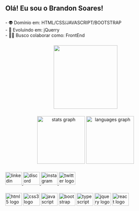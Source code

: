 <h2 align="left">Olá! Eu sou o Brandon Soares!</h2>

###

<p align="left">-  👽 Domínio em: HTML/CSS/JAVASCRIPT/BOOTSTRAP<br>-  🚀 Evoluindo em: jQuerry<br>-  👨‍🎨 Busco colaborar como: FrontEnd</p>

###

<div align="center">
  <img height="200" src="https://scontent.frec30-1.fna.fbcdn.net/v/t39.30808-6/287458986_5001798339929376_5159259021782401221_n.jpg?stp=dst-jpg_p206x206&_nc_cat=109&ccb=1-7&_nc_sid=da31f3&_nc_eui2=AeEn5Qk4rHbzFbxcuN2b4-KmBRDGPIGfkBEFEMY8gZ-QETzliOsPfqKSqA5J_zYe6IooY6-Rrz7Y8T0DaAIFcH02&_nc_ohc=vWC4wWfgjRwAX-mtsQW&_nc_ht=scontent.frec30-1.fna&oh=00_AT-sKSUJ_zzVzMAp_4nN4HUM2MSLD19eO-rYXYkNM5wK3w&oe=62AF5D56"  />
</div>

###

<div align="center">
  <img src="https://github-readme-stats.vercel.app/api?hide_title=false&hide_rank=false&show_icons=true&include_all_commits=true&count_private=true&disable_animations=false&theme=rose_pine&locale=pt-br&hide_border=false&custom_title=Minhas estatíscas gitHub&username=eslleydev" height="150" alt="stats graph"  />
  <img src="https://github-readme-stats.vercel.app/api/top-langs?locale=pt-br&hide_title=false&layout=compact&card_width=320&langs_count=5&theme=rose_pine&hide_border=false&custom_title=Principais linguagens&username=eslleydev" height="150" alt="languages graph"  />
</div>

###

<div align="left">
  <a href="https://www.linkedin.com/in/brandon-soares-3b6164223/" target="_blank">
    <img src="https://raw.githubusercontent.com/maurodesouza/profile-readme-generator/master/src/assets/icons/social/linkedin/default.svg" width="52" height="40" alt="linkedin logo"  />
  </a>
  <a href="*Brandon*#7901" target="_blank">
    <img src="https://raw.githubusercontent.com/maurodesouza/profile-readme-generator/master/src/assets/icons/social/discord/default.svg" width="52" height="40" alt="discord logo"  />
  </a>
  <a href="https://www.instagram.com/brandonsoares/" target="_blank">
    <img src="https://raw.githubusercontent.com/maurodesouza/profile-readme-generator/master/src/assets/icons/social/instagram/default.svg" width="52" height="40" alt="instagram logo"  />
  </a>
  <a href="https://twitter.com/brandon_eslley" target="_blank">
    <img src="https://raw.githubusercontent.com/maurodesouza/profile-readme-generator/master/src/assets/icons/social/twitter/default.svg" width="52" height="40" alt="twitter logo"  />
  </a>
</div>

###

<div align="left">
  <img src="https://cdn.jsdelivr.net/gh/devicons/devicon/icons/html5/html5-original.svg" height="40" width="52" alt="html5 logo"  />
  <img src="https://cdn.jsdelivr.net/gh/devicons/devicon/icons/css3/css3-original.svg" height="40" width="52" alt="css3 logo"  />
  <img src="https://cdn.jsdelivr.net/gh/devicons/devicon/icons/javascript/javascript-original.svg" height="40" width="52" alt="javascript logo"  />
  <img src="https://cdn.jsdelivr.net/gh/devicons/devicon/icons/bootstrap/bootstrap-original.svg" height="40" width="52" alt="bootstrap logo"  />
  <img src="https://cdn.jsdelivr.net/gh/devicons/devicon/icons/typescript/typescript-original.svg" height="40" width="52" alt="typescript logo"  />
  <img src="https://cdn.jsdelivr.net/gh/devicons/devicon/icons/jquery/jquery-original.svg" height="40" width="52" alt="jquery logo"  />
  <img src="https://cdn.jsdelivr.net/gh/devicons/devicon/icons/react/react-original.svg" height="40" width="52" alt="react logo"  />
</div>

###
